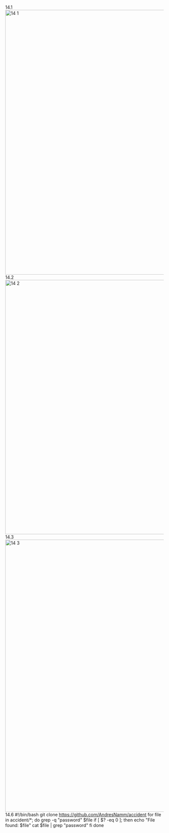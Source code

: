 14.1 <img width="842" alt="14 1" src="https://github.com/daum88/opsys2023/assets/68275432/6111eb2e-81f0-4b36-b466-c7796dacbbc3">
14.2 <img width="809" alt="14 2" src="https://github.com/daum88/opsys2023/assets/68275432/0212392f-b5b0-463b-bb5c-fdbf240bf406">
14.3 <img width="866" alt="14 3" src="https://github.com/daum88/opsys2023/assets/68275432/29f8f757-d2e7-4280-b901-3bdaae4d3d6d">
14.6
#!/bin/bash
git clone https://github.com/AndresNamm/accident
for file in accident/*; do
  grep -q "password" $file
  if [ $? -eq 0 ]; then
    echo "File found: $file"
    cat $file | grep "password"
  fi
done
